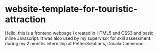 # website-template-for-touristic-attraction
Hello, this is a frontend webpage I created in HTML5 and CSS3 and basic inline Javascript. It was also used by my supervisor for skill assessment: during my 2 months internship at PetherSolutions, Douala Cameroon.

